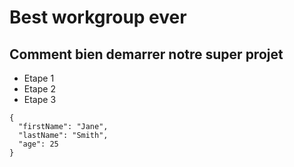 # Best workgroup ever

## Comment bien demarrer notre super projet

* Etape 1
* Etape 2
* Etape 3

```
{
  "firstName": "Jane",
  "lastName": "Smith",
  "age": 25
}
```